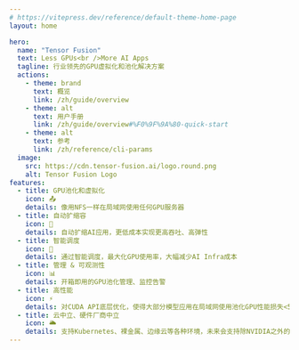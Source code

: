 ```yaml
---
# https://vitepress.dev/reference/default-theme-home-page
layout: home

hero:
  name: "Tensor Fusion"
  text: Less GPUs<br />More AI Apps
  tagline: 行业领先的GPU虚拟化和池化解决方案
  actions:
    - theme: brand
      text: 概览
      link: /zh/guide/overview
    - theme: alt
      text: 用户手册
      link: /zh/guide/overview#%F0%9F%9A%80-quick-start
    - theme: alt
      text: 参考
      link: /zh/reference/cli-params
  image:
    src: https://cdn.tensor-fusion.ai/logo.round.png
    alt: Tensor Fusion Logo
features:
  - title: GPU池化和虚拟化
    icon: 📤
    details: 像用NFS一样在局域网使用任何GPU服务器
  - title: 自动扩缩容
    icon: 🔄
    details: 自动扩缩AI应用，更低成本实现更高吞吐、高弹性
  - title: 智能调度
    icon: 🌈
    details: 通过智能调度，最大化GPU使用率，大幅减少AI Infra成本
  - title: 管理 & 可观测性
    icon: 📊
    details: 开箱即用的GPU池化管理、监控告警
  - title: 高性能
    icon: ⚡
    details: 对CUDA API底层优化，使得大部分模型应用在局域网使用池化GPU性能损失<5%
  - title: 云中立、硬件厂商中立
    icon: 🌥️
    details: 支持Kubernetes、裸金属、边缘云等各种环境，未来会支持除NVIDIA之外的更多厂商
---
```

